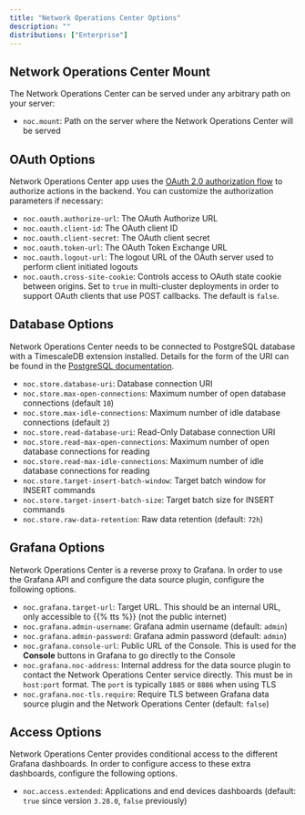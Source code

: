 ```yaml
---
title: "Network Operations Center Options"
description: ""
distributions: ["Enterprise"]
---
```


## Network Operations Center Mount

The Network Operations Center can be served under any arbitrary path on your server:

- `noc.mount`: Path on the server where the Network Operations Center will be served

## OAuth Options

Network Operations Center app uses the [OAuth 2.0 authorization flow](https://en.wikipedia.org/wiki/OAuth#OAuth_2.0_2) to authorize actions in the backend. You can customize the authorization parameters if necessary:

- `noc.oauth.authorize-url`: The OAuth Authorize URL
- `noc.oauth.client-id`: The OAuth client ID
- `noc.oauth.client-secret`: The OAuth client secret
- `noc.oauth.token-url`: The OAuth Token Exchange URL
- `noc.oauth.logout-url`: The logout URL of the OAuth server used to perform client initiated logouts
- `noc.oauth.cross-site-cookie`: Controls access to OAuth state cookie between origins. Set to `true` in multi-cluster deployments in order to support OAuth clients that use POST callbacks. The default is `false`.

## Database Options

Network Operations Center needs to be connected to PostgreSQL database with a TimescaleDB extension installed. Details for the form of the URI can be found in the [PostgreSQL documentation](https://www.postgresql.org/docs/current/libpq-connect.html#LIBPQ-CONNSTRING).

- `noc.store.database-uri`: Database connection URI
- `noc.store.max-open-connections`: Maximum number of open database connections (default `10`)
- `noc.store.max-idle-connections`: Maximum number of idle database connections (default `2`)
- `noc.store.read-database-uri`: Read-Only Database connection URI
- `noc.store.read-max-open-connections`: Maximum number of open database connections for reading
- `noc.store.read-max-idle-connections`: Maximum number of idle database connections for reading
- `noc.store.target-insert-batch-window`: Target batch window for INSERT commands
- `noc.store.target-insert-batch-size`: Target batch size for INSERT commands
- `noc.store.raw-data-retention`: Raw data retention (default: `72h`)

## Grafana Options

Network Operations Center is a reverse proxy to Grafana. In order to use the Grafana API and configure the data source plugin, configure the following options.

- `noc.grafana.target-url`: Target URL. This should be an internal URL, only accessible to {{% tts %}} (not the public internet)
- `noc.grafana.admin-username`: Grafana admin username (default: `admin`)
- `noc.grafana.admin-password`: Grafana admin password (default: `admin`)
- `noc.grafana.console-url`: Public URL of the Console. This is used for the **Console** buttons in Grafana to go directly to the Console
- `noc.grafana.noc-address`: Internal address for the data source plugin to contact the Network Operations Center service directly. This must be in `host:port` format. The `port` is typically `1885` or `8886` when using TLS
- `noc.grafana.noc-tls.require`: Require TLS between Grafana data source plugin and the Network Operations Center (default: `false`)

## Access Options

Network Operations Center provides conditional access to the different Grafana dashboards. In order to configure access to these extra dashboards, configure the following options.

- `noc.access.extended`: Applications and end devices dashboards (default: `true` since version `3.28.0`, `false` previously)
